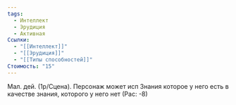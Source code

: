 ```yaml
---
tags:
  - Интеллект
  - Эрудиция
  - Активная
Ссылки:
  - "[[Интеллект]]"
  - "[[Эрудиция]]"
  - "[[Типы способностей]]"
Стоимость: "15"
---
```

Мал. дей. (1р/Сцена). Персонаж может исп Знания которое у него есть в качестве знания, которого у него нет (Рас: -8)